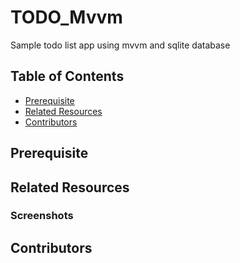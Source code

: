 # TODO_Mvvm
Sample todo list app using mvvm and sqlite database

## Table of Contents
- [Prerequisite](#Prerequisite)
- [Related Resources](#Related)
- [Contributors](#Contributors)


## Prerequisite

## Related Resources

### Screenshots

## Contributors

